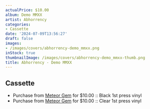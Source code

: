 ```yaml
---
actualPrice: $10.00
album: Demo MMXX
artist: Abhorrency
categories:
- Cassette
date: '2024-07-09T13:56:27'
draft: false
images:
- /images/covers/abhorrency-demo_mmxx.png
inStock: true
thumbnailImage: /images/covers/abhorrency-demo_mmxx-thumb.png
title: Abhorrency - Demo MMXX
---
```


## Cassette
* Purchase from [Meteor Gem](https://meteor-gem.com/products/abhorrency-demo-mmxx) for $10.00 :: Black 1st press vinyl
* Purchase from [Meteor Gem](https://meteor-gem.com/products/abhorrency-demo-mmxx) for $10.00 :: Clear 1st press vinyl

